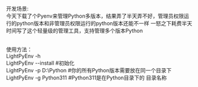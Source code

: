 开发场景:</br>
今天下载了个Pyenv来管理Python多版本，结果弄了半天弄不好，管理员权限运行的python版本和非管理员权限运行的python版本还能不一样
一怒之下耗费半天时间写了这个轻量级的管理工具，支持管理多个版本Python

</br>
使用方法：</br>
LightPyEnv -h
</br>
LightPyEnv --install    #初始化
</br>
LightPyEnv -p D:\Python    #你的所有Python版本需要放在同一个目录下
</br>
LightPyEnv -g Python311    #Python311是在Python目录下的 目录名称
</br?
![image](https://github.com/user-attachments/assets/f1ff1934-3c97-42ef-96fe-0b7c746bd037)
